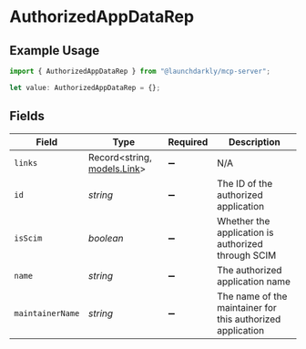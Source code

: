 # AuthorizedAppDataRep

## Example Usage

```typescript
import { AuthorizedAppDataRep } from "@launchdarkly/mcp-server";

let value: AuthorizedAppDataRep = {};
```

## Fields

| Field                                                      | Type                                                       | Required                                                   | Description                                                |
| ---------------------------------------------------------- | ---------------------------------------------------------- | ---------------------------------------------------------- | ---------------------------------------------------------- |
| `links`                                                    | Record<string, [models.Link](../models/link.md)>           | :heavy_minus_sign:                                         | N/A                                                        |
| `id`                                                       | *string*                                                   | :heavy_minus_sign:                                         | The ID of the authorized application                       |
| `isScim`                                                   | *boolean*                                                  | :heavy_minus_sign:                                         | Whether the application is authorized through SCIM         |
| `name`                                                     | *string*                                                   | :heavy_minus_sign:                                         | The authorized application name                            |
| `maintainerName`                                           | *string*                                                   | :heavy_minus_sign:                                         | The name of the maintainer for this authorized application |